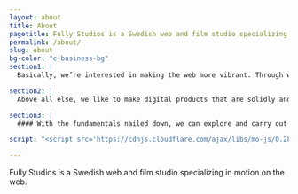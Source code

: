 ```yaml
---
layout: about
title: About
pagetitle: Fully Studios is a Swedish web and film studio specializing in motion on the web.
permalink: /about/
slug: about
bg-color: "c-business-bg"
section1: |
  Basically, we’re interested in making the web more vibrant. Through websites, illustration and film. Vivid narratives and animated web design.

section2: |
  Above all else, we like to make digital products that are solidly and thoughtfully built.

section3: |
  #### With the fundamentals nailed down, we can explore and carry out the more dazzling experiments at the intersection of art and code.

script: "<script src='https://cdnjs.cloudflare.com/ajax/libs/mo-js/0.288.1/mo.min.js'></script><script src='//cdnjs.cloudflare.com/ajax/libs/SVG-Morpheus/0.3.2/svg-morpheus.js'></script>"

---
```


Fully Studios is a Swedish web and film studio specializing in motion on the web.